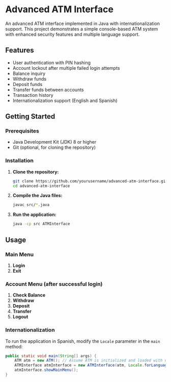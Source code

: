 # Advanced ATM Interface

An advanced ATM interface implemented in Java with internationalization support. This project demonstrates a simple console-based ATM system with enhanced security features and multiple language support.

## Features

- User authentication with PIN hashing
- Account lockout after multiple failed login attempts
- Balance inquiry
- Withdraw funds
- Deposit funds
- Transfer funds between accounts
- Transaction history
- Internationalization support (English and Spanish)

## Getting Started

### Prerequisites

- Java Development Kit (JDK) 8 or higher
- Git (optional, for cloning the repository)

### Installation

1. **Clone the repository:**

    ```bash
    git clone https://github.com/yourusername/advanced-atm-interface.git
    cd advanced-atm-interface
    ```

2. **Compile the Java files:**

    ```bash
    javac src/*.java
    ```

3. **Run the application:**

    ```bash
    java -cp src ATMInterface
    ```

## Usage

### Main Menu

1. **Login**
2. **Exit**

### Account Menu (after successful login)

1. **Check Balance**
2. **Withdraw**
3. **Deposit**
4. **Transfer**
5. **Logout**

### Internationalization

To run the application in Spanish, modify the `Locale` parameter in the `main` method:

```java
public static void main(String[] args) {
    ATM atm = new ATM(); // Assume ATM is initialized and loaded with user data
    ATMInterface atmInterface = new ATMInterface(atm, Locale.forLanguageTag("es"));
    atmInterface.showMainMenu();
}

